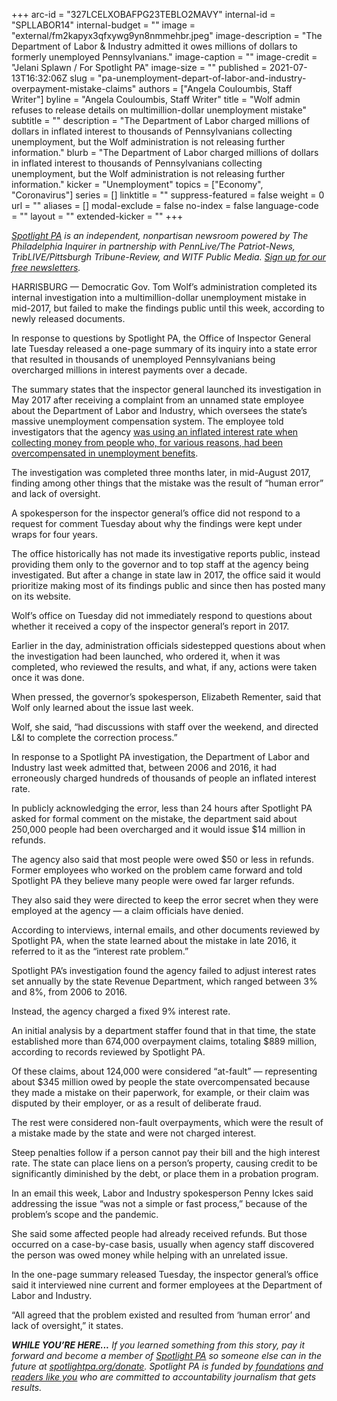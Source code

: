+++
arc-id = "327LCELXOBAFPG23TEBLO2MAVY"
internal-id = "SPLLABOR14"
internal-budget = ""
image = "external/fm2kapyx3qfxywg9yn8nmmehbr.jpeg"
image-description = "The Department of Labor & Industry admitted it owes millions of dollars to formerly unemployed Pennsylvanians."
image-caption = ""
image-credit = "Jelani Splawn / For Spotlight PA"
image-size = ""
published = 2021-07-13T16:32:06Z
slug = "pa-unemployment-depart-of-labor-and-industry-overpayment-mistake-claims"
authors = ["Angela Couloumbis, Staff Writer"]
byline = "Angela Couloumbis, Staff Writer"
title = "Wolf admin refuses to release details on multimillion-dollar unemployment mistake"
subtitle = ""
description = "The Department of Labor charged millions of dollars in inflated interest to thousands of Pennsylvanians collecting unemployment, but the Wolf administration is not releasing further information."
blurb = "The Department of Labor charged millions of dollars in inflated interest to thousands of Pennsylvanians collecting unemployment, but the Wolf administration is not releasing further information."
kicker = "Unemployment"
topics = ["Economy", "Coronavirus"]
series = []
linktitle = ""
suppress-featured = false
weight = 0
url = ""
aliases = []
modal-exclude = false
no-index = false
language-code = ""
layout = ""
extended-kicker = ""
+++

<a href="https://www.spotlightpa.org/"><i>Spotlight PA</i></a><i>&nbsp;is an independent, nonpartisan newsroom powered by The Philadelphia Inquirer in partnership with PennLive/The Patriot-News, TribLIVE/Pittsburgh Tribune-Review, and WITF Public Media.&nbsp;</i><a href="https://www.spotlightpa.org/newsletters"><i>Sign up for our free newsletters</i></a><i>.</i>

HARRISBURG — Democratic Gov. Tom Wolf’s administration completed its internal investigation into a multimillion-dollar unemployment mistake in mid-2017, but failed to make the findings public until this week, according to newly released documents.

In response to questions by Spotlight PA, the Office of Inspector General late Tuesday released a one-page summary of its inquiry into a state error that resulted in thousands of unemployed Pennsylvanians being overcharged millions in interest payments over a decade.

The summary states that the inspector general launched its investigation in May 2017 after receiving a complaint from an unnamed state employee about the Department of Labor and Industry, which oversees the state’s massive unemployment compensation system. The employee told investigators that the agency <a href="https://www.spotlightpa.org/news/2021/07/pa-department-of-labor-unemployment-claims-overpayment-interest/" target="_blank">was using an inflated interest rate when collecting money from people who, for various reasons, had been overcompensated in unemployment benefits</a>.

<script src="https://www.spotlightpa.org/embed.js" async></script><div data-spl-embed-version="1" data-spl-src="https://www.spotlightpa.org/embeds/newsletter/"></div>

The investigation was completed three months later, in mid-August 2017, finding among other things that the mistake was the result of “human error” and lack of oversight.

A spokesperson for the inspector general’s office did not respond to a request for comment Tuesday about why the findings were kept under wraps for four years.

The office historically has not made its investigative reports public, instead providing them only to the governor and to top staff at the agency being investigated. But after a change in state law in 2017, the office said it would prioritize making most of its findings public and since then has posted many on its website.

Wolf’s office on Tuesday did not immediately respond to questions about whether it received a copy of the inspector general’s report in 2017.

Earlier in the day, administration officials sidestepped questions about when the investigation had been launched, who ordered it, when it was completed, who reviewed the results, and what, if any, actions were taken once it was done.

When pressed, the governor’s spokesperson, Elizabeth Rementer, said that Wolf only learned about the issue last week.

Wolf, she said, “had discussions with staff over the weekend, and directed L&amp;I to complete the correction process.”

In response to a Spotlight PA investigation, the Department of Labor and Industry last week admitted that, between 2006 and 2016, it had erroneously charged hundreds of thousands of people an inflated interest rate.

In publicly acknowledging the error, less than 24 hours after Spotlight PA asked for formal comment on the mistake, the department said about 250,000 people had been overcharged and it would issue $14 million in refunds.

The agency also said that most people were owed $50 or less in refunds. Former employees who worked on the problem came forward and told Spotlight PA they believe many people were owed far larger refunds.

They also said they were directed to keep the error secret when they were employed at the agency — a claim officials have denied.

According to interviews, internal emails, and other documents reviewed by Spotlight PA, when the state learned about the mistake in late 2016, it referred to it as the “interest rate problem.”

Spotlight PA’s investigation found the agency failed to adjust interest rates set annually by the state Revenue Department, which ranged between 3% and 8%, from 2006 to 2016.

Instead, the agency charged a fixed 9% interest rate.

An initial analysis by a department staffer found that in that time, the state established more than 674,000 overpayment claims, totaling $889 million, according to records reviewed by Spotlight PA.

<script src="https://www.spotlightpa.org/embed.js" async></script><div data-spl-embed-version="1" data-spl-src="https://www.spotlightpa.org/embeds/donate/?teaser_text=If%20you%20learned%20something%20from%20this%20report%2C%20pay%20it%20forward%20and%20become%20a%20member%20of%20Spotlight%20PA%20so%20someone%20else%20can%20in%20the%20future.&cta_text=CLICK%20TO%20CONTRIBUTE&eyebrow_text=WHILE%20YOU'RE%20HERE..."></div>

Of these claims, about 124,000 were considered “at-fault” — representing about $345 million owed by people the state overcompensated because they made a mistake on their paperwork, for example, or their claim was disputed by their employer, or as a result of deliberate fraud.

The rest were considered non-fault overpayments, which were the result of a mistake made by the state and were not charged interest.

Steep penalties follow if a person cannot pay their bill and the high interest rate. The state can place liens on a person’s property, causing credit to be significantly diminished by the debt, or place them in a probation program.

In an email this week, Labor and Industry spokesperson Penny Ickes said addressing the issue “was not a simple or fast process,” because of the problem’s scope and the pandemic.

She said some affected people had already received refunds. But those occurred on a case-by-case basis, usually when agency staff discovered the person was owed money while helping with an unrelated issue.

In the one-page summary released Tuesday, the inspector general’s office said it interviewed nine current and former employees at the Department of Labor and Industry.

“All agreed that the problem existed and resulted from ‘human error’ and lack of oversight,” it states.

<i><b>WHILE YOU’RE HERE...</b></i><i> If you learned something from this story, pay it forward and become a member of </i><a href="https://www.spotlightpa.org/"><i>Spotlight PA</i></a><i> so someone else can in the future at </i><a href="http://spotlightpa.org/donate"><i>spotlightpa.org/donate</i></a><i>. Spotlight PA is funded by</i><a href="https://www.spotlightpa.org/support"><i> foundations</i></a><i> </i><a href="https://www.spotlightpa.org/support"><i>and readers like you</i></a><i> who are committed to accountability journalism that gets results.</i>
